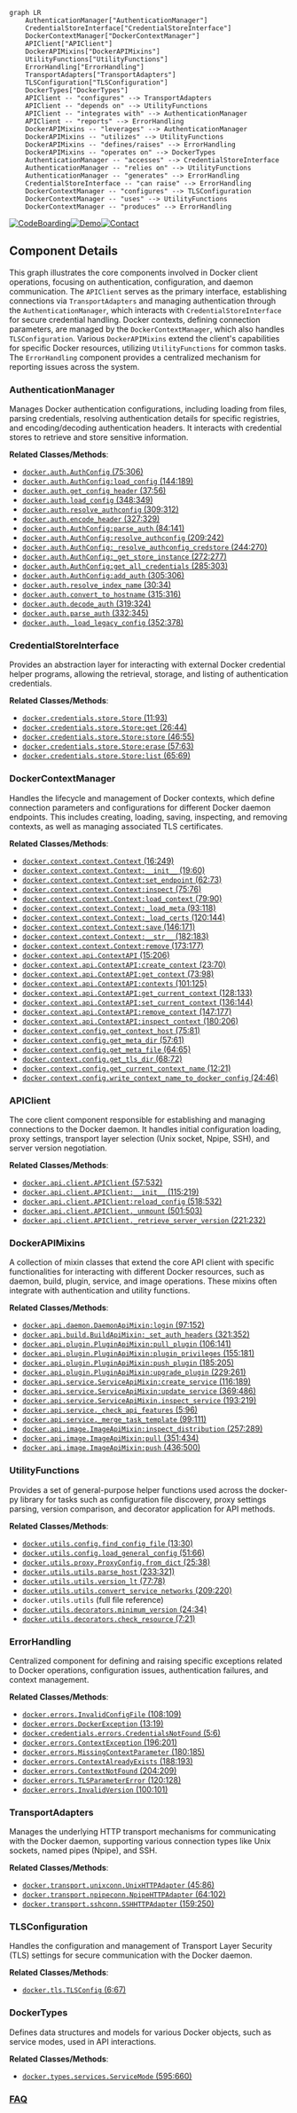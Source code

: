 ```mermaid
graph LR
    AuthenticationManager["AuthenticationManager"]
    CredentialStoreInterface["CredentialStoreInterface"]
    DockerContextManager["DockerContextManager"]
    APIClient["APIClient"]
    DockerAPIMixins["DockerAPIMixins"]
    UtilityFunctions["UtilityFunctions"]
    ErrorHandling["ErrorHandling"]
    TransportAdapters["TransportAdapters"]
    TLSConfiguration["TLSConfiguration"]
    DockerTypes["DockerTypes"]
    APIClient -- "configures" --> TransportAdapters
    APIClient -- "depends on" --> UtilityFunctions
    APIClient -- "integrates with" --> AuthenticationManager
    APIClient -- "reports" --> ErrorHandling
    DockerAPIMixins -- "leverages" --> AuthenticationManager
    DockerAPIMixins -- "utilizes" --> UtilityFunctions
    DockerAPIMixins -- "defines/raises" --> ErrorHandling
    DockerAPIMixins -- "operates on" --> DockerTypes
    AuthenticationManager -- "accesses" --> CredentialStoreInterface
    AuthenticationManager -- "relies on" --> UtilityFunctions
    AuthenticationManager -- "generates" --> ErrorHandling
    CredentialStoreInterface -- "can raise" --> ErrorHandling
    DockerContextManager -- "configures" --> TLSConfiguration
    DockerContextManager -- "uses" --> UtilityFunctions
    DockerContextManager -- "produces" --> ErrorHandling
```
[![CodeBoarding](https://img.shields.io/badge/Generated%20by-CodeBoarding-9cf?style=flat-square)](https://github.com/CodeBoarding/CodeBoarding)[![Demo](https://img.shields.io/badge/Try%20our-Demo-blue?style=flat-square)](https://www.codeboarding.org/demo)[![Contact](https://img.shields.io/badge/Contact%20us%20-%20contact@codeboarding.org-lightgrey?style=flat-square)](mailto:contact@codeboarding.org)

## Component Details

This graph illustrates the core components involved in Docker client operations, focusing on authentication, configuration, and daemon communication. The `APIClient` serves as the primary interface, establishing connections via `TransportAdapters` and managing authentication through the `AuthenticationManager`, which interacts with `CredentialStoreInterface` for secure credential handling. Docker contexts, defining connection parameters, are managed by the `DockerContextManager`, which also handles `TLSConfiguration`. Various `DockerAPIMixins` extend the client's capabilities for specific Docker resources, utilizing `UtilityFunctions` for common tasks. The `ErrorHandling` component provides a centralized mechanism for reporting issues across the system.

### AuthenticationManager
Manages Docker authentication configurations, including loading from files, parsing credentials, resolving authentication details for specific registries, and encoding/decoding authentication headers. It interacts with credential stores to retrieve and store sensitive information.


**Related Classes/Methods**:

- <a href="https://github.com/docker/docker-py/blob/master/docker/auth.py#L75-L306" target="_blank" rel="noopener noreferrer">`docker.auth.AuthConfig` (75:306)</a>
- <a href="https://github.com/docker/docker-py/blob/master/docker/auth.py#L144-L189" target="_blank" rel="noopener noreferrer">`docker.auth.AuthConfig:load_config` (144:189)</a>
- <a href="https://github.com/docker/docker-py/blob/master/docker/auth.py#L37-L56" target="_blank" rel="noopener noreferrer">`docker.auth.get_config_header` (37:56)</a>
- <a href="https://github.com/docker/docker-py/blob/master/docker/auth.py#L348-L349" target="_blank" rel="noopener noreferrer">`docker.auth.load_config` (348:349)</a>
- <a href="https://github.com/docker/docker-py/blob/master/docker/auth.py#L309-L312" target="_blank" rel="noopener noreferrer">`docker.auth.resolve_authconfig` (309:312)</a>
- <a href="https://github.com/docker/docker-py/blob/master/docker/auth.py#L327-L329" target="_blank" rel="noopener noreferrer">`docker.auth.encode_header` (327:329)</a>
- <a href="https://github.com/docker/docker-py/blob/master/docker/auth.py#L84-L141" target="_blank" rel="noopener noreferrer">`docker.auth.AuthConfig:parse_auth` (84:141)</a>
- <a href="https://github.com/docker/docker-py/blob/master/docker/auth.py#L209-L242" target="_blank" rel="noopener noreferrer">`docker.auth.AuthConfig:resolve_authconfig` (209:242)</a>
- <a href="https://github.com/docker/docker-py/blob/master/docker/auth.py#L244-L270" target="_blank" rel="noopener noreferrer">`docker.auth.AuthConfig:_resolve_authconfig_credstore` (244:270)</a>
- <a href="https://github.com/docker/docker-py/blob/master/docker/auth.py#L272-L277" target="_blank" rel="noopener noreferrer">`docker.auth.AuthConfig:_get_store_instance` (272:277)</a>
- <a href="https://github.com/docker/docker-py/blob/master/docker/auth.py#L285-L303" target="_blank" rel="noopener noreferrer">`docker.auth.AuthConfig:get_all_credentials` (285:303)</a>
- <a href="https://github.com/docker/docker-py/blob/master/docker/auth.py#L305-L306" target="_blank" rel="noopener noreferrer">`docker.auth.AuthConfig:add_auth` (305:306)</a>
- <a href="https://github.com/docker/docker-py/blob/master/docker/auth.py#L30-L34" target="_blank" rel="noopener noreferrer">`docker.auth.resolve_index_name` (30:34)</a>
- <a href="https://github.com/docker/docker-py/blob/master/docker/auth.py#L315-L316" target="_blank" rel="noopener noreferrer">`docker.auth.convert_to_hostname` (315:316)</a>
- <a href="https://github.com/docker/docker-py/blob/master/docker/auth.py#L319-L324" target="_blank" rel="noopener noreferrer">`docker.auth.decode_auth` (319:324)</a>
- <a href="https://github.com/docker/docker-py/blob/master/docker/auth.py#L332-L345" target="_blank" rel="noopener noreferrer">`docker.auth.parse_auth` (332:345)</a>
- <a href="https://github.com/docker/docker-py/blob/master/docker/auth.py#L352-L378" target="_blank" rel="noopener noreferrer">`docker.auth._load_legacy_config` (352:378)</a>


### CredentialStoreInterface
Provides an abstraction layer for interacting with external Docker credential helper programs, allowing the retrieval, storage, and listing of authentication credentials.


**Related Classes/Methods**:

- <a href="https://github.com/docker/docker-py/blob/master/docker/credentials/store.py#L11-L93" target="_blank" rel="noopener noreferrer">`docker.credentials.store.Store` (11:93)</a>
- <a href="https://github.com/docker/docker-py/blob/master/docker/credentials/store.py#L26-L44" target="_blank" rel="noopener noreferrer">`docker.credentials.store.Store:get` (26:44)</a>
- <a href="https://github.com/docker/docker-py/blob/master/docker/credentials/store.py#L46-L55" target="_blank" rel="noopener noreferrer">`docker.credentials.store.Store:store` (46:55)</a>
- <a href="https://github.com/docker/docker-py/blob/master/docker/credentials/store.py#L57-L63" target="_blank" rel="noopener noreferrer">`docker.credentials.store.Store:erase` (57:63)</a>
- <a href="https://github.com/docker/docker-py/blob/master/docker/credentials/store.py#L65-L69" target="_blank" rel="noopener noreferrer">`docker.credentials.store.Store:list` (65:69)</a>


### DockerContextManager
Handles the lifecycle and management of Docker contexts, which define connection parameters and configurations for different Docker daemon endpoints. This includes creating, loading, saving, inspecting, and removing contexts, as well as managing associated TLS certificates.


**Related Classes/Methods**:

- <a href="https://github.com/docker/docker-py/blob/master/docker/context/context.py#L16-L249" target="_blank" rel="noopener noreferrer">`docker.context.context.Context` (16:249)</a>
- <a href="https://github.com/docker/docker-py/blob/master/docker/context/context.py#L19-L60" target="_blank" rel="noopener noreferrer">`docker.context.context.Context:__init__` (19:60)</a>
- <a href="https://github.com/docker/docker-py/blob/master/docker/context/context.py#L62-L73" target="_blank" rel="noopener noreferrer">`docker.context.context.Context:set_endpoint` (62:73)</a>
- <a href="https://github.com/docker/docker-py/blob/master/docker/context/context.py#L75-L76" target="_blank" rel="noopener noreferrer">`docker.context.context.Context:inspect` (75:76)</a>
- <a href="https://github.com/docker/docker-py/blob/master/docker/context/context.py#L79-L90" target="_blank" rel="noopener noreferrer">`docker.context.context.Context:load_context` (79:90)</a>
- <a href="https://github.com/docker/docker-py/blob/master/docker/context/context.py#L93-L118" target="_blank" rel="noopener noreferrer">`docker.context.context.Context:_load_meta` (93:118)</a>
- <a href="https://github.com/docker/docker-py/blob/master/docker/context/context.py#L120-L144" target="_blank" rel="noopener noreferrer">`docker.context.context.Context:_load_certs` (120:144)</a>
- <a href="https://github.com/docker/docker-py/blob/master/docker/context/context.py#L146-L171" target="_blank" rel="noopener noreferrer">`docker.context.context.Context:save` (146:171)</a>
- <a href="https://github.com/docker/docker-py/blob/master/docker/context/context.py#L182-L183" target="_blank" rel="noopener noreferrer">`docker.context.context.Context:__str__` (182:183)</a>
- <a href="https://github.com/docker/docker-py/blob/master/docker/context/context.py#L173-L177" target="_blank" rel="noopener noreferrer">`docker.context.context.Context:remove` (173:177)</a>
- <a href="https://github.com/docker/docker-py/blob/master/docker/context/api.py#L15-L206" target="_blank" rel="noopener noreferrer">`docker.context.api.ContextAPI` (15:206)</a>
- <a href="https://github.com/docker/docker-py/blob/master/docker/context/api.py#L23-L70" target="_blank" rel="noopener noreferrer">`docker.context.api.ContextAPI:create_context` (23:70)</a>
- <a href="https://github.com/docker/docker-py/blob/master/docker/context/api.py#L73-L98" target="_blank" rel="noopener noreferrer">`docker.context.api.ContextAPI:get_context` (73:98)</a>
- <a href="https://github.com/docker/docker-py/blob/master/docker/context/api.py#L101-L125" target="_blank" rel="noopener noreferrer">`docker.context.api.ContextAPI:contexts` (101:125)</a>
- <a href="https://github.com/docker/docker-py/blob/master/docker/context/api.py#L128-L133" target="_blank" rel="noopener noreferrer">`docker.context.api.ContextAPI:get_current_context` (128:133)</a>
- <a href="https://github.com/docker/docker-py/blob/master/docker/context/api.py#L136-L144" target="_blank" rel="noopener noreferrer">`docker.context.api.ContextAPI:set_current_context` (136:144)</a>
- <a href="https://github.com/docker/docker-py/blob/master/docker/context/api.py#L147-L177" target="_blank" rel="noopener noreferrer">`docker.context.api.ContextAPI:remove_context` (147:177)</a>
- <a href="https://github.com/docker/docker-py/blob/master/docker/context/api.py#L180-L206" target="_blank" rel="noopener noreferrer">`docker.context.api.ContextAPI:inspect_context` (180:206)</a>
- <a href="https://github.com/docker/docker-py/blob/master/docker/context/config.py#L75-L81" target="_blank" rel="noopener noreferrer">`docker.context.config.get_context_host` (75:81)</a>
- <a href="https://github.com/docker/docker-py/blob/master/docker/context/config.py#L57-L61" target="_blank" rel="noopener noreferrer">`docker.context.config.get_meta_dir` (57:61)</a>
- <a href="https://github.com/docker/docker-py/blob/master/docker/context/config.py#L64-L65" target="_blank" rel="noopener noreferrer">`docker.context.config.get_meta_file` (64:65)</a>
- <a href="https://github.com/docker/docker-py/blob/master/docker/context/config.py#L68-L72" target="_blank" rel="noopener noreferrer">`docker.context.config.get_tls_dir` (68:72)</a>
- <a href="https://github.com/docker/docker-py/blob/master/docker/context/config.py#L12-L21" target="_blank" rel="noopener noreferrer">`docker.context.config.get_current_context_name` (12:21)</a>
- <a href="https://github.com/docker/docker-py/blob/master/docker/context/config.py#L24-L46" target="_blank" rel="noopener noreferrer">`docker.context.config.write_context_name_to_docker_config` (24:46)</a>


### APIClient
The core client component responsible for establishing and managing connections to the Docker daemon. It handles initial configuration loading, proxy settings, transport layer selection (Unix socket, Npipe, SSH), and server version negotiation.


**Related Classes/Methods**:

- <a href="https://github.com/docker/docker-py/blob/master/docker/api/client.py#L57-L532" target="_blank" rel="noopener noreferrer">`docker.api.client.APIClient` (57:532)</a>
- <a href="https://github.com/docker/docker-py/blob/master/docker/api/client.py#L115-L219" target="_blank" rel="noopener noreferrer">`docker.api.client.APIClient:__init__` (115:219)</a>
- <a href="https://github.com/docker/docker-py/blob/master/docker/api/client.py#L518-L532" target="_blank" rel="noopener noreferrer">`docker.api.client.APIClient:reload_config` (518:532)</a>
- <a href="https://github.com/docker/docker-py/blob/master/docker/api/client.py#L501-L503" target="_blank" rel="noopener noreferrer">`docker.api.client.APIClient._unmount` (501:503)</a>
- <a href="https://github.com/docker/docker-py/blob/master/docker/api/client.py#L221-L232" target="_blank" rel="noopener noreferrer">`docker.api.client.APIClient._retrieve_server_version` (221:232)</a>


### DockerAPIMixins
A collection of mixin classes that extend the core API client with specific functionalities for interacting with different Docker resources, such as daemon, build, plugin, service, and image operations. These mixins often integrate with authentication and utility functions.


**Related Classes/Methods**:

- <a href="https://github.com/docker/docker-py/blob/master/docker/api/daemon.py#L97-L152" target="_blank" rel="noopener noreferrer">`docker.api.daemon.DaemonApiMixin:login` (97:152)</a>
- <a href="https://github.com/docker/docker-py/blob/master/docker/api/build.py#L321-L352" target="_blank" rel="noopener noreferrer">`docker.api.build.BuildApiMixin:_set_auth_headers` (321:352)</a>
- <a href="https://github.com/docker/docker-py/blob/master/docker/api/plugin.py#L106-L141" target="_blank" rel="noopener noreferrer">`docker.api.plugin.PluginApiMixin:pull_plugin` (106:141)</a>
- <a href="https://github.com/docker/docker-py/blob/master/docker/api/plugin.py#L155-L181" target="_blank" rel="noopener noreferrer">`docker.api.plugin.PluginApiMixin:plugin_privileges` (155:181)</a>
- <a href="https://github.com/docker/docker-py/blob/master/docker/api/plugin.py#L185-L205" target="_blank" rel="noopener noreferrer">`docker.api.plugin.PluginApiMixin:push_plugin` (185:205)</a>
- <a href="https://github.com/docker/docker-py/blob/master/docker/api/plugin.py#L229-L261" target="_blank" rel="noopener noreferrer">`docker.api.plugin.PluginApiMixin:upgrade_plugin` (229:261)</a>
- <a href="https://github.com/docker/docker-py/blob/master/docker/api/service.py#L116-L189" target="_blank" rel="noopener noreferrer">`docker.api.service.ServiceApiMixin:create_service` (116:189)</a>
- <a href="https://github.com/docker/docker-py/blob/master/docker/api/service.py#L369-L486" target="_blank" rel="noopener noreferrer">`docker.api.service.ServiceApiMixin:update_service` (369:486)</a>
- <a href="https://github.com/docker/docker-py/blob/master/docker/api/service.py#L193-L219" target="_blank" rel="noopener noreferrer">`docker.api.service.ServiceApiMixin.inspect_service` (193:219)</a>
- <a href="https://github.com/docker/docker-py/blob/master/docker/api/service.py#L5-L96" target="_blank" rel="noopener noreferrer">`docker.api.service._check_api_features` (5:96)</a>
- <a href="https://github.com/docker/docker-py/blob/master/docker/api/service.py#L99-L111" target="_blank" rel="noopener noreferrer">`docker.api.service._merge_task_template` (99:111)</a>
- <a href="https://github.com/docker/docker-py/blob/master/docker/api/image.py#L257-L289" target="_blank" rel="noopener noreferrer">`docker.api.image.ImageApiMixin:inspect_distribution` (257:289)</a>
- <a href="https://github.com/docker/docker-py/blob/master/docker/api/image.py#L351-L434" target="_blank" rel="noopener noreferrer">`docker.api.image.ImageApiMixin:pull` (351:434)</a>
- <a href="https://github.com/docker/docker-py/blob/master/docker/api/image.py#L436-L500" target="_blank" rel="noopener noreferrer">`docker.api.image.ImageApiMixin:push` (436:500)</a>


### UtilityFunctions
Provides a set of general-purpose helper functions used across the docker-py library for tasks such as configuration file discovery, proxy settings parsing, version comparison, and decorator application for API methods.


**Related Classes/Methods**:

- <a href="https://github.com/docker/docker-py/blob/master/docker/utils/config.py#L13-L30" target="_blank" rel="noopener noreferrer">`docker.utils.config.find_config_file` (13:30)</a>
- <a href="https://github.com/docker/docker-py/blob/master/docker/utils/config.py#L51-L66" target="_blank" rel="noopener noreferrer">`docker.utils.config.load_general_config` (51:66)</a>
- <a href="https://github.com/docker/docker-py/blob/master/docker/utils/proxy.py#L25-L38" target="_blank" rel="noopener noreferrer">`docker.utils.proxy.ProxyConfig.from_dict` (25:38)</a>
- <a href="https://github.com/docker/docker-py/blob/master/docker/utils/utils.py#L233-L321" target="_blank" rel="noopener noreferrer">`docker.utils.utils.parse_host` (233:321)</a>
- <a href="https://github.com/docker/docker-py/blob/master/docker/utils/utils.py#L77-L78" target="_blank" rel="noopener noreferrer">`docker.utils.utils.version_lt` (77:78)</a>
- <a href="https://github.com/docker/docker-py/blob/master/docker/utils/utils.py#L209-L220" target="_blank" rel="noopener noreferrer">`docker.utils.utils.convert_service_networks` (209:220)</a>
- `docker.utils.utils` (full file reference)
- <a href="https://github.com/docker/docker-py/blob/master/docker/utils/decorators.py#L24-L34" target="_blank" rel="noopener noreferrer">`docker.utils.decorators.minimum_version` (24:34)</a>
- <a href="https://github.com/docker/docker-py/blob/master/docker/utils/decorators.py#L7-L21" target="_blank" rel="noopener noreferrer">`docker.utils.decorators.check_resource` (7:21)</a>


### ErrorHandling
Centralized component for defining and raising specific exceptions related to Docker operations, configuration issues, authentication failures, and context management.


**Related Classes/Methods**:

- <a href="https://github.com/docker/docker-py/blob/master/docker/errors.py#L108-L109" target="_blank" rel="noopener noreferrer">`docker.errors.InvalidConfigFile` (108:109)</a>
- <a href="https://github.com/docker/docker-py/blob/master/docker/errors.py#L13-L19" target="_blank" rel="noopener noreferrer">`docker.errors.DockerException` (13:19)</a>
- <a href="https://github.com/docker/docker-py/blob/master/docker/credentials/errors.py#L5-L6" target="_blank" rel="noopener noreferrer">`docker.credentials.errors.CredentialsNotFound` (5:6)</a>
- <a href="https://github.com/docker/docker-py/blob/master/docker/errors.py#L196-L201" target="_blank" rel="noopener noreferrer">`docker.errors.ContextException` (196:201)</a>
- <a href="https://github.com/docker/docker-py/blob/master/docker/errors.py#L180-L185" target="_blank" rel="noopener noreferrer">`docker.errors.MissingContextParameter` (180:185)</a>
- <a href="https://github.com/docker/docker-py/blob/master/docker/errors.py#L188-L193" target="_blank" rel="noopener noreferrer">`docker.errors.ContextAlreadyExists` (188:193)</a>
- <a href="https://github.com/docker/docker-py/blob/master/docker/errors.py#L204-L209" target="_blank" rel="noopener noreferrer">`docker.errors.ContextNotFound` (204:209)</a>
- <a href="https://github.com/docker/docker-py/blob/master/docker/errors.py#L120-L128" target="_blank" rel="noopener noreferrer">`docker.errors.TLSParameterError` (120:128)</a>
- <a href="https://github.com/docker/docker-py/blob/master/docker/errors.py#L100-L101" target="_blank" rel="noopener noreferrer">`docker.errors.InvalidVersion` (100:101)</a>


### TransportAdapters
Manages the underlying HTTP transport mechanisms for communicating with the Docker daemon, supporting various connection types like Unix sockets, named pipes (Npipe), and SSH.


**Related Classes/Methods**:

- <a href="https://github.com/docker/docker-py/blob/master/docker/transport/unixconn.py#L45-L86" target="_blank" rel="noopener noreferrer">`docker.transport.unixconn.UnixHTTPAdapter` (45:86)</a>
- <a href="https://github.com/docker/docker-py/blob/master/docker/transport/npipeconn.py#L64-L102" target="_blank" rel="noopener noreferrer">`docker.transport.npipeconn.NpipeHTTPAdapter` (64:102)</a>
- <a href="https://github.com/docker/docker-py/blob/master/docker/transport/sshconn.py#L159-L250" target="_blank" rel="noopener noreferrer">`docker.transport.sshconn.SSHHTTPAdapter` (159:250)</a>


### TLSConfiguration
Handles the configuration and management of Transport Layer Security (TLS) settings for secure communication with the Docker daemon.


**Related Classes/Methods**:

- <a href="https://github.com/docker/docker-py/blob/master/docker/tls.py#L6-L67" target="_blank" rel="noopener noreferrer">`docker.tls.TLSConfig` (6:67)</a>


### DockerTypes
Defines data structures and models for various Docker objects, such as service modes, used in API interactions.


**Related Classes/Methods**:

- <a href="https://github.com/docker/docker-py/blob/master/docker/types/services.py#L595-L660" target="_blank" rel="noopener noreferrer">`docker.types.services.ServiceMode` (595:660)</a>




### [FAQ](https://github.com/CodeBoarding/GeneratedOnBoardings/tree/main?tab=readme-ov-file#faq)